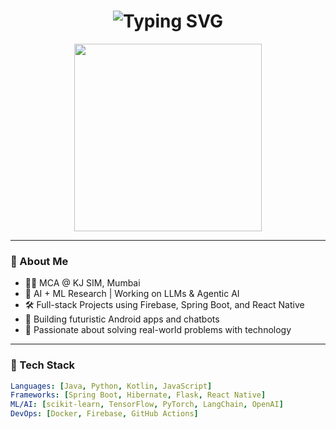 <h1 align="center"><img src="https://readme-typing-svg.herokuapp.com?font=Orbitron&size=28&pause=1000&color=00F7FF&center=true&vCenter=true&multiline=true&width=750&lines=Hey+there+👋+I'm+Soham+Tare;AI+Researcher+%7C+Dev+%7C+Visionary+Builder;Turning+💡+into+🤖+and+🚀" alt="Typing SVG" /></h1>

<p align="center">
  <img src="https://user-images.githubusercontent.com/74038190/213962233-6b6fa3ae-7e45-4f14-b89f-0f61d6fd1a5b.gif" height="300" />
</p>

---

### 🚀 About Me
- 👨‍🎓 MCA @ KJ SIM, Mumbai  
- 🤖 AI + ML Research | Working on LLMs & Agentic AI  
- 🛠️ Full-stack Projects using Firebase, Spring Boot, and React Native  
- 📱 Building futuristic Android apps and chatbots  
- 💬 Passionate about solving real-world problems with technology  

---

### 🧠 Tech Stack

```yaml
Languages: [Java, Python, Kotlin, JavaScript]
Frameworks: [Spring Boot, Hibernate, Flask, React Native]
ML/AI: [scikit-learn, TensorFlow, PyTorch, LangChain, OpenAI]
DevOps: [Docker, Firebase, GitHub Actions]
